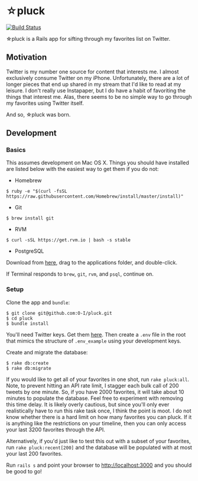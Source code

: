 # ☆pluck
[![Build Status](https://travis-ci.org/O-I/pluck.svg?branch=master)](https://travis-ci.org/O-I/pluck)

☆pluck is a Rails app for sifting through my favorites list on Twitter.

## Motivation

Twitter is my number one source for content that interests me. I almost exclusively consume Twitter on my iPhone. Unfortunately, there are a lot of longer pieces that end up shared in my stream that I'd like to read at my leisure. I don't really use Instapaper, but I do have a habit of favoriting the things that interest me. Alas, there seems to be no simple way to go through my favorites using Twitter itself.

And so, ☆pluck was born.

## Development

### Basics

This assumes development on Mac OS X. Things you should have installed are listed below with the easiest way to get them if you do not:

- Homebrew

`$ ruby -e "$(curl -fsSL https://raw.githubusercontent.com/Homebrew/install/master/install)"`

- Git

`$ brew install git`

- RVM

`$ curl -sSL https://get.rvm.io | bash -s stable`

- PostgreSQL

Download from [here](https://github.com/PostgresApp/PostgresApp/releases/download/9.3.4.2/Postgres-9.3.4.2.zip), drag to the applications folder, and double-click.

If Terminal responds to `brew`, `git`, `rvm`, and `psql`, continue on.

### Setup

Clone the app and `bundle`:

```
$ git clone git@github.com:O-I/pluck.git
$ cd pluck
$ bundle install
```

You'll need Twitter keys. Get them [here](https://dev.twitter.com). Then create a `.env` file in the root that mimics the structure of `.env_example` using your development keys.

Create and migrate the database:

```
$ rake db:create
$ rake db:migrate
```

If you would like to get all of your favorites in one shot, run `rake pluck:all`. Note, to prevent hitting an API rate limit, I stagger each bulk call of 200 tweets by one minute. So, if you have 2000 favorites, it will take about 10 minutes to populate the database. Feel free to experiment with removing this time delay. It is likely overly cautious, but since you'll only ever realistically have to run this rake task once, I think the point is moot. I do not know whether there is a hard limit on how many favorites you can pluck. If it is anything like the restrictions on your timeline, then you can only access your last 3200 favorites through the API.

Alternatively, if you'd just like to test this out with a subset of your favorites, run `rake pluck:recent[200]` and the database will be populated with at most your last 200 favorites.

Run `rails s` and point your browser to [http://localhost:3000](http://localhost:3000) and you should be good to go!